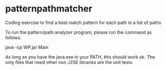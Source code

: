 patternpathmatcher
==================

Coding exercise to find a best match pattern for each path in a list of paths

To run the pattern/path analyzer program, please run the command as follows. 

java -cp WP.jar Main

As long as you have the java.exe in your PATH, this should work ok.
The only files that need other non J2SE libraries are the unit tests.
